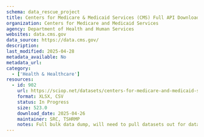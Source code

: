 ```yaml
---
schema: data_rescue_project 
title: Centers for Medicare & Medicaid Services (CMS) Full API Download
organization: Centers for Medicare and Medicaid Services
agency: Department of Health and Human Services
websites: data.cms.gov
data_source: https://data.cms.gov/
description: 
last_modified: 2025-04-28
metadata_available: No
metadata_url: 
category:
  - ['Health & Healthcare'] 
resources:
  - id: 902
    url: https://sciop.net/datasets/centers-for-medicare-and-medicaid-services-full-data
    format: XLSX, CSV
    status: In Progress
    size: 523.0
    download_date: 2025-04-26
    maintainer: SRC, TSHRMP
    notes: Full bulk data dump, will need to pull datasets out for datalumos
---
```

